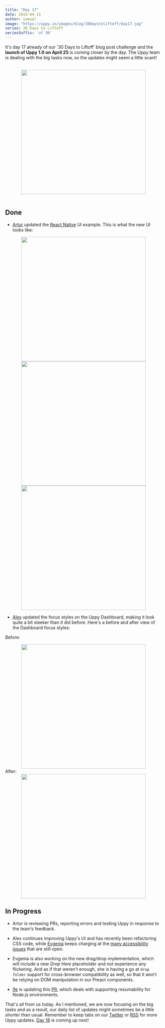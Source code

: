```yaml
---
title: "Day 17"
date: 2019-04-11
author: samuel
image: "https://uppy.io/images/blog/30daystoliftoff/day17.jpg"
series: 30 Days to Liftoff
seriesSuffix: 'of 30'
---
```


It's day 17 already of our '30 Days to Liftoff' blog post challenge and the **launch of Uppy 1.0 on April 25** is coming closer by the day. The Uppy team is dealing with the big tasks now, so the updates might seem a little scant!

<center><br /><img width="400" src="/images/blog/30daystoliftoff/day17.jpg"><br /><br /></center>

<!--more-->

## Done

- [Artur](https://github.com/arturi) updated the [React Native](https://github.com/transloadit/uppy/pull/988) UI example. This is what the new UI looks like:

<center><img width="400" src="/images/blog/30daystoliftoff/2019-04-11-react-native-ui-1.png"></center>
<center><img width="400" src="/images/blog/30daystoliftoff/2019-04-11-react-native-ui-2.png"></center>
<center><img width="400" src="/images/blog/30daystoliftoff/2019-04-11-react-native-ui-3.png"></center>

- [Alex](https://github.com/nqst) updated the focus styles on the Uppy Dashboard, making it look quite a bit sleeker than it did before. Here's a before and after view of the Dashboard focus styles:

Before:<br />
<center><img width="400" src="/images/blog/30daystoliftoff/2019-04-11-before-focus.gif"></center>
After:<br />
<center><img width="400" src="/images/blog/30daystoliftoff/2019-04-11-after-focus.gif"></center>


## In Progress

- Artur is reviewing PRs, reporting errors and testing Uppy in response to the team’s feedback. 

- Alex continues improving Uppy's UI and has recently been refactoring CSS code, while [Evgenia](https://github.com/lakesare) keeps charging at the [many accessibility issues](https://github.com/transloadit/uppy/issues/created_by/nqst) that are still open.

- Evgenia is also working on the new drag/drop implementation, which will include a new _Drop Here_ placeholder and not experience any flickering. And as if that weren't enough, she is having a go at `drop folder` support for cross-browser compatibility as well, so that it won’t be relying on DOM manipulation in our Preact components.

- [Ife](https://github.com/ifedapoolarewaju) is updating this [PR](https://github.com/tus/tus-js-client/pull/73), which deals with supporting resumability for Node.js environments.


That's all from us today. As I mentioned, we are now focusing on the big tasks and as a result, our daily list of updates might sometimes be a little shorter than usual. Remember to keep tabs on our [Twitter](https://twitter.com/uppy_io) or [RSS](https://uppy.io/atom.xml) for more Uppy updates. [Day 18](/blog/2019/04/liftoff-18/) is coming up next!
